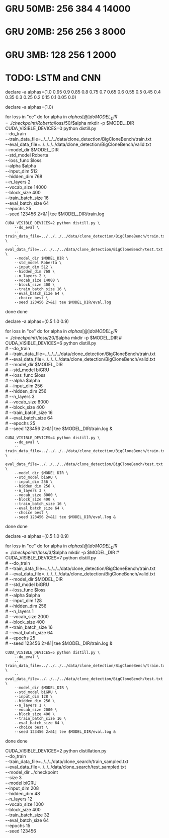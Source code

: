 # GRU 50MB: 256 384 4 14000
# GRU 20MB: 256 256 3 8000
# GRU 3MB: 128 256 1 2000
# TODO: LSTM and CNN
declare -a alphas=(1.0 0.95 0.9 0.85 0.8 0.75 0.7 0.65 0.6 0.55 0.5 0.45 0.4 0.35 0.3 0.25 0.2 0.15 0.1 0.05 0.0)

declare -a alphas=(1.0)

for loss in "ce"
do
  for alpha in ${alphas[@]}
  do
    MODEL_DIR=./checkpoint/Roberta/$loss/50/$alpha
    mkdir -p $MODEL_DIR
    CUDA_VISIBLE_DEVICES=0 python distill.py \
        --do_train \
        --train_data_file=../../../../data/clone_detection/BigCloneBench/train.txt \
        --eval_data_file=../../../../data/clone_detection/BigCloneBench/valid.txt \
        --model_dir $MODEL_DIR \
        --std_model Roberta \
        --loss_func $loss \
        --alpha $alpha \
        --input_dim 512 \
        --hidden_dim 768 \
        --n_layers 2 \
        --vocab_size 14000 \
        --block_size 400 \
        --train_batch_size 16 \
        --eval_batch_size 64 \
        --epochs 25 \
        --seed 123456 2>&1| tee $MODEL_DIR/train.log 

    CUDA_VISIBLE_DEVICES=2 python distill.py \
        --do_eval \
        --train_data_file=../../../../data/clone_detection/BigCloneBench/train.txt \
        --eval_data_file=../../../../data/clone_detection/BigCloneBench/test.txt \
        --model_dir $MODEL_DIR \
        --std_model Roberta \
        --input_dim 512 \
        --hidden_dim 768 \
        --n_layers 2 \
        --vocab_size 14000 \
        --block_size 400 \
        --train_batch_size 16 \
        --eval_batch_size 64 \
        --choice best \
        --seed 123456 2>&1| tee $MODEL_DIR/eval.log 
  done
done 

declare -a alphas=(0.5 1.0 0.9)

for loss in "ce"
do
  for alpha in ${alphas[@]}
  do
    MODEL_DIR=./checkpoint//$loss/20/$alpha
    mkdir -p $MODEL_DIR
    # CUDA_VISIBLE_DEVICES=6 python distill.py \
    #     --do_train \
    #     --train_data_file=../../../../data/clone_detection/BigCloneBench/train.txt \
    #     --eval_data_file=../../../../data/clone_detection/BigCloneBench/valid.txt \
    #     --model_dir $MODEL_DIR \
    #     --std_model biGRU \
    #     --loss_func $loss \
    #     --alpha $alpha \
    #     --input_dim 256 \
    #     --hidden_dim 256 \
    #     --n_layers 3 \
    #     --vocab_size 8000 \
    #     --block_size 400 \
    #     --train_batch_size 16 \
    #     --eval_batch_size 64 \
    #     --epochs 25 \
    #     --seed 123456 2>&1| tee $MODEL_DIR/train.log &

    CUDA_VISIBLE_DEVICES=4 python distill.py \
        --do_eval \
        --train_data_file=../../../../data/clone_detection/BigCloneBench/train.txt \
        --eval_data_file=../../../../data/clone_detection/BigCloneBench/test.txt \
        --model_dir $MODEL_DIR \
        --std_model biGRU \
        --input_dim 256 \
        --hidden_dim 256 \
        --n_layers 3 \
        --vocab_size 8000 \
        --block_size 400 \
        --train_batch_size 16 \
        --eval_batch_size 64 \
        --choice best \
        --seed 123456 2>&1| tee $MODEL_DIR/eval.log &
  done
done 

declare -a alphas=(0.5 1.0 0.9)

for loss in "ce"
do
  for alpha in ${alphas[@]}
  do
    MODEL_DIR=./checkpoint//$loss/3/$alpha
    mkdir -p $MODEL_DIR
    # CUDA_VISIBLE_DEVICES=7 python distill.py \
    #     --do_train \
    #     --train_data_file=../../../../data/clone_detection/BigCloneBench/train.txt \
    #     --eval_data_file=../../../../data/clone_detection/BigCloneBench/valid.txt \
    #     --model_dir $MODEL_DIR \
    #     --std_model biGRU \
    #     --loss_func $loss \
    #     --alpha $alpha \
    #     --input_dim 128 \
    #     --hidden_dim 256 \
    #     --n_layers 1 \
    #     --vocab_size 2000 \
    #     --block_size 400 \
    #     --train_batch_size 16 \
    #     --eval_batch_size 64 \
    #     --epochs 25 \
    #     --seed 123456 2>&1| tee $MODEL_DIR/train.log &

    CUDA_VISIBLE_DEVICES=5 python distill.py \
        --do_eval \
        --train_data_file=../../../../data/clone_detection/BigCloneBench/train.txt \
        --eval_data_file=../../../../data/clone_detection/BigCloneBench/test.txt \
        --model_dir $MODEL_DIR \
        --std_model biGRU \
        --input_dim 128 \
        --hidden_dim 256 \
        --n_layers 1 \
        --vocab_size 2000 \
        --block_size 400 \
        --train_batch_size 16 \
        --eval_batch_size 64 \
        --choice best \
        --seed 123456 2>&1| tee $MODEL_DIR/eval.log &
  done
done 


CUDA_VISIBLE_DEVICES=2 python distillation.py \
    --do_train \
    --train_data_file=../../../data/clone_search/train_sampled.txt \
    --eval_data_file=../../../data/clone_search/test_sampled.txt \
    --model_dir ../checkpoint \
    --size 3 \
    --model biGRU \
    --input_dim 208 \
    --hidden_dim 48 \
    --n_layers 12 \
    --vocab_size 1000 \
    --block_size 400 \
    --train_batch_size 32 \
    --eval_batch_size 64 \
    --epochs 15 \
    --seed 123456